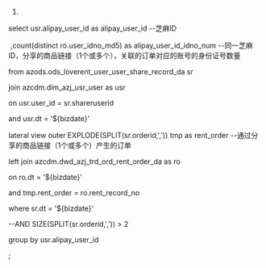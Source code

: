 1.

select  usr.alipay_user_id            as alipay_user_id       --芝麻ID

​    ,count(distinct ro.user_idno_md5)     as alipay_user_id_idno_num   --同一芝麻ID，分享的商品链接（1个或多个），关联的订单对应的账号的身份证号数量

from   azods.ods_loverent_user_user_share_record_da sr

join   azcdm.dim_azj_usr_user as usr

on    usr.user_id = sr.shareruserid

and   usr.dt = '${bizdate}'

lateral view outer EXPLODE(SPLIT(sr.orderid,',')) tmp as rent_order --通过分享的商品链接（1个或多个）产生的订单

left join azcdm.dwd_azj_trd_ord_rent_order_da as ro

on    ro.dt = '${bizdate}'

and   tmp.rent_order = ro.rent_record_no

where  sr.dt = '${bizdate}'

--AND   SIZE(SPLIT(sr.orderid,',')) > 2

group by usr.alipay_user_id



;